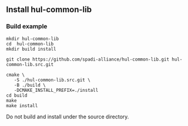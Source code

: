 ## Install hul-common-lib
### Build example

```
mkdir hul-common-lib
cd  hul-common-lib
mkdir build install

git clone https://github.com/spadi-alliance/hul-common-lib.git hul-common-lib.src.git 

cmake \
   -S ./hul-common-lib.src.git \
   -B ./build \
   -DCMAKE_INSTALL_PREFIX=./install
cd build
make
make install
```

Do not build and install under the source directory.
